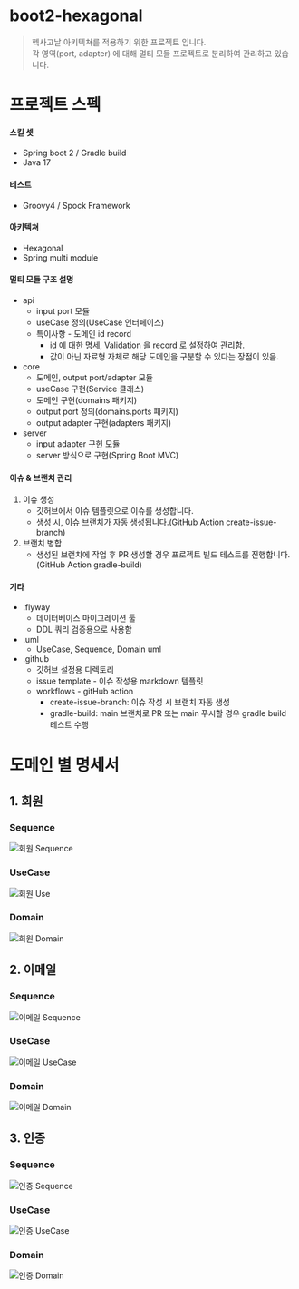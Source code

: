 # boot2-hexagonal
> 헥사고날 아키텍쳐를 적용하기 위한 프로젝트 입니다.  
> 각 영역(port, adapter) 에 대해 멀티 모듈 프로젝트로 분리하여 관리하고 있습니다. 

# 프로젝트 스펙
#### 스킬 셋
  * Spring boot 2 / Gradle build
  * Java 17

#### 테스트
  * Groovy4 / Spock Framework

#### 아키텍쳐
  * Hexagonal
  * Spring multi module

#### 멀티 모듈 구조 설명
  * api
    * input port 모듈
    * useCase 정의(UseCase 인터페이스)
    * 특이사항 - 도메인 id record
      * id 에 대한 명세, Validation 을 record 로 설정하여 관리함.
      * 값이 아닌 자료형 자체로 해당 도메인을 구분할 수 있다는 장점이 있음.
  * core
    * 도메인, output port/adapter 모듈
    * useCase 구현(Service 클래스)
    * 도메인 구현(domains 패키지)
    * output port 정의(domains.ports 패키지)
    * output adapter 구현(adapters 패키지)
  * server 
    * input adapter 구현 모듈
    * server 방식으로 구현(Spring Boot MVC)

#### 이슈 & 브랜치 관리
1. 이슈 생성
   * 깃허브에서 이슈 템플릿으로 이슈를 생성합니다.
   * 생성 시, 이슈 브랜치가 자동 생성됩니다.(GitHub Action create-issue-branch)
2. 브랜치 병합
   * 생성된 브랜치에 작업 후 PR 생성할 경우 프로젝트 빌드 테스트를 진행합니다. (GitHub Action gradle-build)

#### 기타
  * .flyway
    * 데이터베이스 마이그레이션 툴
    * DDL 쿼리 검증용으로 사용함
  * .uml
    * UseCase, Sequence, Domain uml
  * .github
    * 깃허브 설정용 디렉토리
    * issue template - 이슈 작성용 markdown 템플릿
    * workflows - gitHub action
      * create-issue-branch: 이슈 작성 시 브랜치 자동 생성
      * gradle-build: main 브랜치로 PR 또는 main 푸시할 경우 gradle build 테스트 수행

# 도메인 별 명세서
[//]: # (주소 기준 캐싱되므로 변경 시, plantUML 온라인 서버 또는 기타 방법으로 이미지를 복사하여 github 이미지 캐시로 업데이트할 것)

## 1. 회원
### Sequence
![회원 Sequence](https://github.com/user-attachments/assets/7a885fe3-f859-4769-a7c6-775142aaf512)

### UseCase
![회원 Use](https://github.com/user-attachments/assets/2fb426f7-548e-4cbd-a22e-d100e66d658e)

### Domain
![회원 Domain](https://github.com/user-attachments/assets/5f75ba11-feb5-42b0-8377-34af9d859423)

## 2. 이메일
### Sequence
![이메일 Sequence](https://github.com/user-attachments/assets/57c122cc-1128-4936-bc46-4257bdac0f0e)

### UseCase
![이메일 UseCase](https://github.com/user-attachments/assets/28f965d1-e4ba-4328-9521-6dc19a5364cc)

### Domain
![이메일 Domain](https://github.com/user-attachments/assets/b4e80e93-1c7e-486c-ac35-980ca1986cc2)

## 3. 인증
### Sequence
![인증 Sequence](https://github.com/user-attachments/assets/cdaeca92-2c8a-42a6-a9a4-2a18217fe0ba)

### UseCase
![인증 UseCase](https://github.com/user-attachments/assets/a9387f3f-3d10-4d76-af5c-2aabba74daea)

### Domain
![인증 Domain](https://github.com/user-attachments/assets/2393ccaa-db87-4849-a2a2-99edd1b8bda4)

